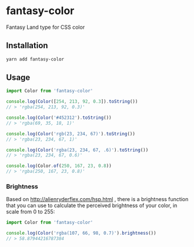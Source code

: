 # fantasy-color

Fantasy Land type for CSS color

## Installation

```sh
yarn add fantasy-color
```

## Usage

```js
import Color from 'fantasy-color'

console.log(Color([254, 213, 92, 0.3]).toString())
// > 'rgba(254, 213, 92, 0.3)'

console.log(Color('#452312').toString())
// > 'rgba(69, 35, 18, 1)'

console.log(Color('rgb(23, 234, 67)').toString())
// > 'rgba(23, 234, 67, 1)'

console.log(Color('rgba(23, 234, 67, .6)').toString())
// > 'rgba(23, 234, 67, 0.6)'

console.log(Color.of(250, 167, 23, 0.8))
// > 'rgba(250, 167, 23, 0.8)'
```

### Brightness

Based on http://alienryderflex.com/hsp.html , there is a brightness function that you can use to calculate the perceived brightness of your color, in scale from 0 to 255:

```js
import Color from 'fantasy-color'

console.log(Color('rgba(107, 66, 98, 0.7)').brightness())
// > 58.87944216787384
```

